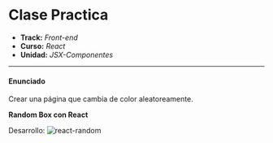 # Clase Practica
* **Track:** _Front-end_
* **Curso:** _React_
* **Unidad:** _JSX-Componentes_

---

#### Enunciado

Crear una página que cambia de color aleatoreamente.

**Random Box con React**



Desarrollo:
![react-random](https://user-images.githubusercontent.com/32288071/36978837-9713a048-2053-11e8-930b-15c8ac814cb1.png)
